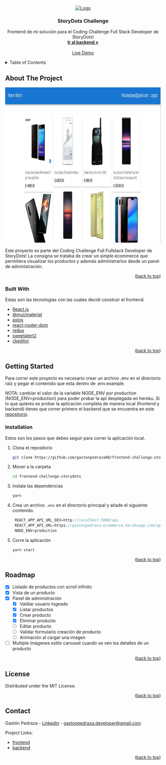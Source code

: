 <div id="top"></div>

<!-- PROJECT LOGO -->
<br />
<div align="center">
  <a href="https://storydots.app/">
    <img src="https://storydots.app/static/media/storydots-logo.9bbcdeaa.svg" alt="Logo" width="80" height="80">
  </a>

  <h3 align="center">StoryDots Challenge</h3>

  <p align="center">
    Frontend de mi solución para el Coding Challenge Full Stack Developer de StoryDots!
    <br />
    <a href="https://github.com/gastonpedraza08/backend-challenge-storydots"><strong>Ir al backend »</strong></a>
    <br />
    <br />
    <a href="https://flamboyant-hoover-a11ae3.netlify.app/">Live Demo</a>
    <!-- ·
    <a href="https://github.com/othneildrew/Best-README-Template/issues">Report Bug</a>
    ·
    <a href="https://github.com/othneildrew/Best-README-Template/issues">Request Feature</a> -->
  </p>
</div>



<!-- TABLE OF CONTENTS -->
<details>
  <summary>Table of Contents</summary>
  <ol>
    <li>
      <a href="#about-the-project">About The Project</a>
      <ul>
        <li><a href="#built-with">Built With</a></li>
      </ul>
    </li>
    <li>
      <a href="#getting-started">Getting Started</a>
      <ul>
        <li><a href="#installation">Installation</a></li>
      </ul>
    </li>
    <li><a href="#roadmap">Roadmap</a></li>
    <li><a href="#license">License</a></li>
    <li><a href="#contact">Contact</a></li>
  </ol>
</details>



<!-- ABOUT THE PROJECT -->
## About The Project

<img src="https://raw.githubusercontent.com/gastonpedraza08/frontend-challenge-storydots/master/screen.jpg" alt="Logo" width="850" height="500">

Este proyecto es parte del Coding Challenge Full Fullstack Developer de StoryDots!
La consigna se trataba de crear un simple ecommerce que permitiera visualizar los productos y además administrarlos desde un panel de administración.

<p align="right">(<a href="#top">back to top</a>)</p>



### Built With

Estas son las tecnologías con las cuales decidi construir el frontend.

* [React.js](https://reactjs.org/)
* [@mui/material](https://mui.com/)
* [axios](https://github.com/axios/axios)
* [react-router-dom](https://v5.reactrouter.com/web/guides/quick-start)
* [redux](https://es.redux.js.org/)
* [sweetalert2](https://sweetalert2.github.io/)
* [ckeditor](https://ckeditor.com/)


<p align="right">(<a href="#top">back to top</a>)</p>


<!-- GETTING STARTED -->
## Getting Started

Para correr este proyecto es necesario crear un archivo .env en el directorio raíz y pegar el contenido que esta dentro de .env.example.

NOTA: cambiar el valor de la variable NODE_ENV por production (NODE_ENV=production) para poder probar la api desplegada en heroku. Si lo que quieres es probar la aplicación completa de manera local (frontend y backend) tienes que correr primero el backend que se encuentra en este [repositorio](https://github.com/gastonpedraza08/backend-challenge-storydots).

### Installation

Estos son los pasos que debes seguir para correr la aplicación local.

1. Clona el repositorio
   ```sh
   git clone https://github.com/gastonpedraza08/frontend-challenge-storydots.git
   ```
2. Mover a la carpeta
   ```sh
   cd frontend-challenge-storydots
   ```
3. Instala las dependencias
   ```sh
   yarn
   ```
4. Crea un archivo `.env` en el directorio principal y añade el siguiente contenido.
   ```js
    REACT_APP_API_URL_DEV=http://localhost:5000/api
	REACT_APP_API_URL=https://gastonpedraza-ecommerce.herokuapp.com/api
	NODE_ENV=production
   ```
5. Corre la aplicación
   ```sh
   yarn start
   ```

<p align="right">(<a href="#top">back to top</a>)</p>


<!-- ROADMAP -->
## Roadmap

- [x] Listado de productos con scroll infinito
- [x] Vista de un producto
- [x] Panel de administración
    - [x] Valdiar usuario logeado
    - [x] Listar productos
    - [x] Crear producto
    - [x] Eliminar producto
    - [ ] Editar producto
    - [ ] Validar formulario creación de producto
    - [ ] Animación al cargar una imagen
- [ ] Multiple imágenes estilo carousel cuando se ven los detalles de un producto

<p align="right">(<a href="#top">back to top</a>)</p>


<!-- LICENSE -->
## License

Distributed under the MIT License.

<p align="right">(<a href="#top">back to top</a>)</p>



<!-- CONTACT -->
## Contact

Gastón Pedraza - [Linkedin](https://www.linkedin.com/in/gaston-pedraza) - gastonpedraza.developer@gmail.com

Project Links: 
* [frontend](https://github.com/gastonpedraza08/frontend-challenge-storydots)
* [backend](https://github.com/gastonpedraza08/backend-challenge-storydots)


<p align="right">(<a href="#top">back to top</a>)</p>
